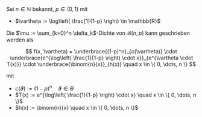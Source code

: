 Sei $n \in \mathbb{N}$ bekannt, $p \in (0, 1)$ mit
- $\vartheta := \log\left( \frac{1}{1-p} \right) \in \mathbb{R}$

Die $\mu := \sum_{k=0}^n \delta_k$-Dichte von $\mathcal{B}(n, p)$ kann geschrieben werden als

$$
	f(x, \vartheta) = \underbrace{(1-p)^n}_{c(\vartheta)} \cdot \underbrace{e^{\log\left( \frac{1}{1-p} \right) \cdot x}}_{e^{\vartheta \cdot T(x)}} \cdot \underbrace{\binom{n}{x}}_{h(x)} \quad x \in \{ 0, \dots, n \}
$$

mit
- $c(\vartheta) := (1-p)^n \quad \vartheta \in \Theta$
- $T(x) := e^{\log\left( \frac{1}{1-p} \right) \cdot x} \quad x \in \{ 0, \dots, n \}$
- $h(x) := \binom{n}{x} \quad x \in \{ 0, \dots, n \}$